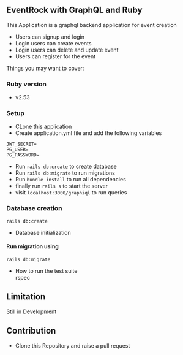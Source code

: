 ## EventRock with GraphQL and Ruby

This  Application is a graphql backend application for event creation
- Users can signup and login
- Login users can create events
- Login users can delete and update event
- Users can register for the event

Things you may want to cover:

### Ruby version
  - v2.53

### Setup
- CLone this application
- Create application.yml file and add the following variables
```
JWT_SECRET=
PG_USER=
PG_PASSWORD=
```
- Run `rails db:create` to create database
- Run `rails db:migrate` to run migrations
- Run `bundle install` to run all dependencies
- finally run `rails s` to start the server
- visit `localhost:3000/graphiql` to run queries

### Database creation
```
rails db:create
```
* Database initialization
#### Run migration using

```
rails db:migrate
```
* How to run the test suite\
rspec

## Limitation
Still in Development

## Contribution
- Clone this Repository and raise a pull request

